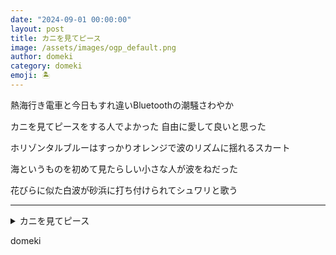 ```yaml
---
date: "2024-09-01 00:00:00"
layout: post
title: カニを見てピース
image: /assets/images/ogp_default.png
author: domeki
category: domeki
emoji: 🏝️
---
```


<div class="tanka-area"><div class="tanka">
<p>熱海行き電車と今日もすれ違いBluetoothの潮騒さわやか</p>

<p>カニを見てピースをする人でよかった 自由に愛して良いと思った</p>

<p>ホリゾンタルブルーはすっかりオレンジで波のリズムに揺れるスカート</p>

<p>海というものを初めて見たらしい小さな人が波をねだった</p>

<p>花びらに似た白波が砂浜に打ち付けられてシュワリと歌う</p>

</div></div>

---

<details><summary>カニを見てピース</summary>
熱海行き電車と今日もすれ違いBluetoothの潮騒さわやか<br />
カニを見てピースをする人でよかった 自由に愛して良いと思った<br />
ホリゾンタルブルーはすっかりオレンジで波のリズムに揺れるスカート<br />
海というものを初めて見たらしい小さな人が波をねだった<br />
花びらに似た白波が砂浜に打ち付けられてシュワリと歌う<br />
<br />

</details>

domeki
